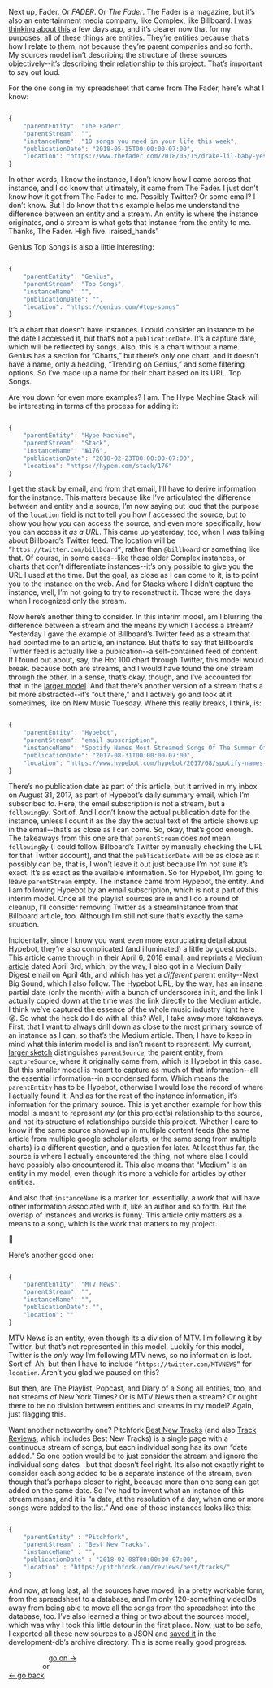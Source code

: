 Next up, Fader. Or *FADER*. Or *The Fader*. The Fader is a magazine, but it’s also an entertainment media company, like Complex, like Billboard. [I was thinking about this](https://docs.google.com/document/d/1RW2LYKJM4PyKengBsQ6nbcM0nBmqH_O77M-50agy_IQ/edit?usp=sharing) a few days ago, and it’s clearer now that for my purposes, all of these things are entities. They’re entities because that’s how I relate to them, not because they’re parent companies and so forth. My sources model isn’t describing the structure of these sources objectively--it’s describing their relationship to this project. That’s important to say out loud.

For the one song in my spreadsheet that came from The Fader, here’s what I know:

```Javascript

{
    "parentEntity": "The Fader",
    "parentStream": "",
    "instanceName": "10 songs you need in your life this week",
    "publicationDate": "2018-05-15T00:00:00-07:00",
    "location": "https://www.thefader.com/2018/05/15/drake-lil-baby-yes-indeed-andre-3000-mitski-geyser"
}

```

In other words, I know the instance, I don’t know how I came across that instance, and I do know that ultimately, it came from The Fader. I just don’t know how it got from The Fader to me. Possibly Twitter? Or some email? I don’t know. But I do know that this example helps me understand the difference between an entity and a stream. An entity is where the instance originates, and a stream is what gets that instance from the entity to me. Thanks, The Fader. High five. :raised_hands”

Genius Top Songs is also a little interesting:

```Javascript

{
    "parentEntity": "Genius",
    "parentStream": "Top Songs",
    "instanceName": "",
    "publicationDate": "",
    "location": "https://genius.com/#top-songs"
}

```

It’s a chart that doesn’t have instances. I could consider an instance to be the date I accessed it, but that’s not a `publicationDate`. It’s a capture date, which will be reflected by songs. Also, this is a chart without a name. Genius has a section for “Charts,” but there’s only one chart, and it doesn’t have a name, only a heading, “Trending on Genius,” and some filtering options. So I’ve made up a name for their chart based on its URL. Top Songs.

Are you down for even more examples? I am. The Hype Machine Stack will be interesting in terms of the process for adding it:

```Javascript

{
    "parentEntity": "Hype Machine",
    "parentStream": "Stack",
    "instanceName": "№176",
    "publicationDate": "2018-02-23T00:00:00-07:00",
    "location": "https://hypem.com/stack/176"
}

```

I get the stack by email, and from that email, I’ll have to derive information for the instance. This matters because like I’ve articulated the difference between and entity and a source, I’m now saying out loud that the purpose of the `location` field is not to tell you how *I* accessed the source, but to show you how *you* can access the source, and even more specifically, how you can access it *as a URL*. This came up yesterday, too, when I was talking about Billboard’s Twitter feed. The location will be `”https://twitter.com/billboard”`, rather than `@billboard` or something like that. Of course, in some cases--like those older Complex instances, or charts that don’t differentiate instances--it’s only possible to give you the URL I used at the time. But the goal, as close as I can come to it, is to point you to the instance on the web. And for Stacks where I didn’t capture the instance, well, I’m not going to try to reconstruct it. Those were the days when I recognized only the stream.

Now here’s another thing to consider. In this interim model, am I blurring the difference between a stream and the means by which I access a stream? Yesterday I gave the example of Billboard’s Twitter feed as a stream that had pointed me to an article, an instance. But that’s to say that Billboard’s Twitter feed is actually like a publication--a self-contained feed of content. If I found out about, say, the Hot 100 chart through Twitter, this model would break. because both are streams, and I would have found the one stream through the other. In a sense, that’s okay, though, and I’ve accounted for that in the [larger model](https://github.com/davidforrest/Data-model/blob/master/models/stream.js). And that there’s another version of a stream that’s a bit more abstracted--it’s “out there,” and I actively go and look at it sometimes, like on New Music Tuesday. Where this really breaks, I think, is:

```Javascript

{
    "parentEntity": "Hypebot",
    "parentStream": "email subscription",
    "instanceName": "Spotify Names Most Streamed Songs Of The Summer Of 2017",
    "publicationDate": "2017-08-31T00:00:00-07:00",
    "location": "https://www.hypebot.com/hypebot/2017/08/spotify-names-most-streamed-songs-of-the-summer-of-2017.html"
}

```

There’s no publication date as part of this article, but it arrived in my inbox on August 31, 2017, as part of Hypebot’s daily summary email, which I’m subscribed to. Here, the email subscription is not a stream, but a `followingBy`. Sort of. And I don’t know the actual publication date for the instance, unless I count it as the day the actual text of the article shows up in the email--that’s as close as I can come. So, okay, that’s good enough. The takeaways from this one are that `parentStream` does *not* mean `followingBy` (I could follow Billboard’s Twitter by manually checking the URL for that Twitter account), and that the `publicationDate` will be as close as it possibly can be, that is, I won’t leave it out just because I’m not sure it’s exact. It’s as exact as the available information. So for Hypebot, I’m going to leave `parentStream` empty. The instance came from Hypebot, the entity. And I am following Hypebot by an email subscription, which is not a part of this interim model. Once all the playlist sources are in and I do a round of cleanup, I’ll consider removing Twitter as a streamInstance from that Billboard article, too. Although I’m still not sure that’s exactly the same situation.

Incidentally, since I know you want even more excruciating detail about Hypebot, they’re also complicated (and illuminated) a little by guest posts. [This article](https://www.hypebot.com/hypebot/2018/04/_____________________________-guest-post-by-if-youre-looking-for-a-preview-of-where-pop-music-might-be-headed-superorga.html) came through in their April 6, 2018 email, and reprints a [Medium article](https://blog.nextbigsound.com/anatomy-of-a-sound-superorganism-c149e40c06de) dated April 3rd, which, by the way, I also got in a Medium Daily Digest email on April 4th, and which has yet a *different* parent entity--Next Big Sound, which I also follow. The Hypebot URL, by the way, has an insane partial date (only the month) with a bunch of underscores in it, and the link I actually copied down at the time was the link directly to the Medium article. I think we’ve captured the essence of the whole music industry right here :stuck_out_tongue_winking_eye:. So what the heck do I do with all this? Well, I take away more takeaways. First, that I want to always drill down as close to the most primary source of an instance as I can, so that’s the Medium article. Then, I have to keep in mind what this interim model is and isn’t meant to represent. My current, [larger sketch](https://github.com/davidforrest/Data-model/blob/master/models/streamInstance.js) distinguishes `parentSource`, the parent entity, from `captureSource`, where it originally came from, which is Hypebot in this case. But this smaller model is meant to capture as much of that information--all the essential information--in a condensed form. Which means the `parentEntity` has to be Hypebot, otherwise I would lose the record of where I actually found it. And as for the rest of the instance information, it’s information for the primary source. This is yet another example for how this model is meant to represent *my* (or this project’s) relationship to the source, and not its structure of relationships outside this project. Whether I care to know if the same source showed up in multiple content feeds (the same article from multiple google scholar alerts, or the same song from multiple charts) is a different question, and a question for later. At least thus far, the source is where I actually encountered the thing, not where else I could have possibly also encountered it. This also means that “Medium” is an entity in my model, even though it’s more a vehicle for articles by other entities.

And also that `instanceName` is a marker for, essentially, a *work* that will have other information associated with it, like an author and so forth. But the overlap of instances and works is funny. This article only matters as a means to a song, which is the work that matters to my project.

:snail:

Here’s another good one:

```Javascript

{
    "parentEntity": "MTV News",
    "parentStream": "",
    "instanceName": "",
    "publicationDate": "",
    "location": ""
}

```

MTV News is an entity, even though its a division of MTV. I’m following it by Twitter, but that’s not represented in this model. Luckily for this model, Twitter is the *only* way I’m following MTV news, so no information is lost. Sort of. Ah, but then I have to include `”https://twitter.com/MTVNEWS”` for `location`. Aren’t you glad we paused on this?

But then, are The Playlist, Popcast, and Diary of a Song all entities, too, and not streams of New York Times? Or is MTV News then a stream? Or ought there to be no division between entities and streams in my model? Again, just flagging this.

Want another noteworthy one? Pitchfork [Best New Tracks](https://pitchfork.com/reviews/best/tracks/) (and also [Track Reviews](https://pitchfork.com/reviews/tracks/), which includes Best New Tracks) is a single page with a continuous stream of songs, but each individual song has its own “date added.” So one option would be to just consider the stream and ignore the individual song dates--but that doesn’t feel right. It’s also not exactly right to consider each song added to be a separate instance of the stream, even though that’s perhaps closer to right, because more than one song can get added on the same date. So I’ve had to invent what an instance of this stream means, and it is “a date, at the resolution of a day, when one or more songs were added to the list.” And one of those instances looks like this:

```Javascript

{
	"parentEntity" : "Pitchfork",
	"parentStream" : "Best New Tracks",
	"instanceName" : "",
	"publicationDate" : "2018-02-08T00:00:00-07:00",
	"location" : "https://pitchfork.com/reviews/best/tracks/"
}

```

And now, at long last, all the sources have moved, in a pretty workable form, from the spreadsheet to a database, and I’m only 120-something videoIDs away from being able to move all the songs from the spreadsheet into the database, too. I’ve also learned a thing or two about the sources model, which was why I took this little detour in the first place. Now, just to be safe, I exported all these new sources to a JSON and [saved it](https://github.com/davidforrest/development-db/commit/8ff291debb46bd04f1574eb5376ea201139d8996) in the development-db’s archive directory. This is some really good progress.


&nbsp;&nbsp;&nbsp;&nbsp;&nbsp;&nbsp;&nbsp;&nbsp;&nbsp;&nbsp;&nbsp;&nbsp;&nbsp;&nbsp;&nbsp;&nbsp;&nbsp;&nbsp;&nbsp; [go on →]()\
&nbsp;&nbsp;&nbsp;&nbsp;&nbsp;&nbsp;&nbsp;&nbsp;&nbsp;&nbsp;&nbsp;&nbsp;&nbsp;&nbsp;&nbsp;&nbsp; or\
[← go back](2020-05-06-spreadsheet-sources.md)

